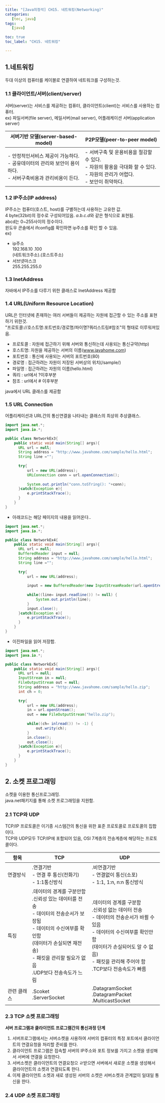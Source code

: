 ```yaml
---
title: "[Java의정석] CH15. 네트워킹(Networking)"
categories:
   [tec, java]
tags:
   [java]
   
toc: true
toc_label: "CH15. 네트워킹"

---
```


## 1.네트워킹  

두대 이상의 컴퓨터를 케이블로 연결하여 네트워크를 구성하는것.  

### 1.1 클라이언트/서버(client/server)  
서버(server)는 서비스를 제공하는 컴퓨터, 클라이언트(client)는 서비스를 사용하는 컴퓨터.  
ex) 파일서버(file server), 메일서버(mail server), 어플래케이션 서버(application server)

| 서버기반 모델(server-based-model) | P2P모델(peer-to-peer model) |
|---|---|
| - 안정적인서비스 제공이 가능하다.<br>- 공유데이터의 관리와 보안이 용이하다.<br>- 서버구축비용과 관리비용이 든다. | - 서버구축 및 운용비용을 절감할 수 있다. <br> - 자원의 활용을 극대화 할 수 있다. <br>- 자원의 관리가 어렵다. <br>- 보안이 취약하다. |  

### 1.2 IP주소(IP address)

IP주소는 컴퓨터(호스트, host)를 구별하는데 사용하는 고유한 값.  
4 byte(32bit)의 정수로 구성되어있음. *a.b.c.d*와 같은 형식으로 표현됨.   
abcd는 0~255사이의 정수이다.  
윈도우 콘솔에서 ifconfig를 확인하면 ip주소를 확인 할 수 있음.  
ex)  
- ip주소  
192.168.10 .100  
(네트워크주소).(호스트주소)  
- 서브넷마스크  
255.255.255.0  

### 1.3 InetAddress
자바에서 IP주소를 다루기 위한 클래스로 InetAddress 제공함  

### 1.4 URL(Uniform Resource Location)
URL은 인터넷에 존재하는 여러 서버들이 제공하는 자원에 접근할 수 있는 주소를 표현하기 위한것.  
"프로토콜://호스트명:포트번호/경로명/파이명?쿼리스트링#참조"의 형태로 이루워져있음.  

- 프로토콜 : 자원에 접근하기 위해 서버와 통신하는데 사용되는 통신규약(http)
- 호스트명: 자원을 제공하는 서버의 이름(www.javahome.com)
- 포트번호 : 통신에 사용되는 서버의 포트번호(80)
- 경로명 : 접근하려는 자원이 저장된 서버상의 위치(/sample/)
- 파일명 : 접근하려는 자원의 이름(hello.html)
- 쿼리 : url에서 ?이후부분
- 참조 : url에서 # 이후부분   
 
java에서 URL 클래스를 제공함  

### 1.5 URL Connection  

어플리케이션과 URL간의 통신연결을 나타내는 클래스의 최상위 추상클래스.   

```java
import java.net.*;
import java.io.*;

public class NetworkEx3{
    public static void main(String[] args){
      URL url = null;
      String address = "http://www.javahome.com/sample/hello.html";
      String line ="";
      
      try{
          url = new URL(address);
          URLConnection conn = url.openConnection();
          
          System.out.println("conn.toSTring(): "+conn);
      }catch(Exception e){
          e.printStackTrace();
      }
    }
}
```  

- 아래코드는 해당 페이지의 내용을 읽어온다..  

```java
import java.net.*;
import java.io.*;

public class NetworkEx4{
    public static void main(String[] args){
      URL url = null;
      BufferedReader input = null;
      String address = "http://www.javahome.com/sample/hello.html";
      String line ="";
      
      try{
          url = new URL(address);
          
          input = new BufferedReader(new InputStreamReader(url.openStream()));
          
          while((line= input.readline()) != null) {
              System.out.println(line);
          }
          input.close();
      }catch(Exception e){
          e.printStackTrace();
      }
    }
}

```  

- 이진파일을 읽어 저장함.
```java
import java.net.*;
import java.io.*;

public class NetworkEx5{
    public static void main(String[] args){
      URL url = null;
      InputStream in = null;
      FileOutputStream out = null;
      String address = "http://www.javahome.com/sample/hello.zip";
      int ch = 0;
      
      try{
          url = new URL(address);
          in = url.openStream();
          out = new FileOutputStream("hello.zip");
          
          while((ch= inlread()) != -1) {
              out.writy(ch);
          }
          in.close();
          out.close();
      }catch(Exception e){
          e.printStackTrace();
      }
    }
}

```   

## 2. 소켓 프로그래밍  
소켓을 이용한 통신프로그래밍.   
java.net패키지를 통해 소켓 프로그래밍을 지원함.  

### 2.1 TCP와 UDP   
TCP/IP 프로토콜은 이기종 시스템간의 통신을 위한 표준 프로토콜로 프로토콜의 집합이다.  
TCP와 UDP모두 TCP/IP에 포함되어 있음, OSI 7계층의 전송계층에 해당하는 프로토콜이다.   

| 항목 | TCP | UDP |
|---|---|---|
| 연결방식 | .연결기반<br>- 연결 후 통신(전화기)<br>- 1:1통신방식 | .비연결기반<br>- 연결없이 통신(소포)<br>- 1:1, 1:n, n:n 통신방식 |
| 특징 | .데이터의 경계를 구분안함<br>.신뢰성 있는 데이터를 전송<br>- 데이터의 전송순서가 보장됨<br>- 데이터의 수신여부를 확인함<br>(데이터가 손실되면 재전송)<br>- 패킷을 관리할 필요가 없음<br>.UDP보다 전송속도가 느림 | .데이터의 경계를 구분함<br>.신뢰성 없는 데이터 전송<br>- 데이터의 전송순서가 바뀔 수 있음<br>- 데이터의 수신여부를 확인안 함<br>(데이터가 손실되어도 알 수 없음)<br>- 패킷을 관리해 주어야 함<br>.TCP보다 전송속도가 빠름 |
| 관련 클래스 | .Scoket<br>.ServerSocket | .DatagramSocket<br>.DatagramPacket<br>.MulticastSocket |  

### 2.3 TCP 소켓 프로그래밍  

**서버 프로그램과 클라이언트 프로그램간의 통신과정 단계**
1. 서버프로그램에서는 서버소켓을 사용하여 서버의 컴퓨터의 특정 포트에서 클라이언트의 연결요청을 처리할 준비를 한다. 
2. 클라이언트 프로그램은 접속할 서버의 IP주소와 포트 정보를 가지고 소켓을 생성해서 서버에 연결을 요청한다. 
3. 서버소켓은 클라이언트의 연결요청으 ㄹ받으면 서버에서 새로운 소켓을 생성해서 클라이언트의 소켓과 연결되도록 한다.
4. 이제 클라이언트 소켓과 새로 생성된 서버의 소켓은 서버소켓과 관계없이 일대일 통신을 한다.  

### 2.4 UDP 소켓 프로그래밍